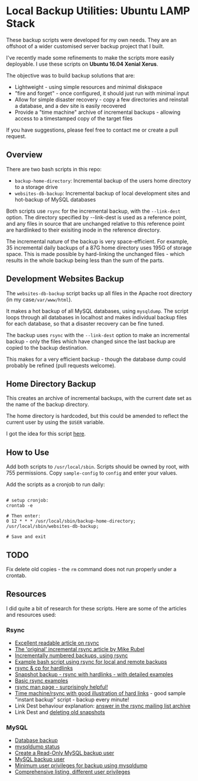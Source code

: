 Local Backup Utilities: Ubuntu LAMP Stack
==========================================
These backup scripts were developed for my own needs. They are an offshoot of a wider customised server backup project that I built.

I've recently made some refinements to make the scripts more easily deployable. I use these scripts on **Ubuntu 16.04 Xenial Xerus**.

The objective was to build backup solutions that are:

* Lightweight - using simple resources and minimal diskspace
* "fire and forget" - once configured, it should just run with minimal input
* Allow for simple disaster recovery - copy a few directories and reinstall a database, and a dev site is easily recovered
* Provide a "time machine" archive of incremental backups - allowing access to a timestamped copy of the target files

If you have suggestions, please feel free to contact me or create a pull request.

## Overview
There are two bash scripts in this repo:

* `backup-home-directory`: Incremental backup of the users home directory to a storage drive
* `websites-db-backup`: Incremental backup of local development sites and hot-backup of MySQL databases

Both scripts use `rsync` for the incremental backup, with the `--link-dest` option. The directory specified by --link-dest is used as a reference point, and any files in source that are unchanged relative to this reference point are hardlinked to their exisiting inode in the reference directory.

The incremental nature of the backup is very space-efficient. For example, 35 incremental daily backups of a 87G home directory uses 195G of storage space. This is made possible by hard-linking the unchanged files - which results in the whole backup being less than the sum of the parts.

## Development Websites Backup
The `websites-db-backup` script backs up all files in the Apache root directory (in my case`/var/www/html`).

It makes a hot backup of all MySQL databases, using `mysqldump`. The script loops through all databases in localhost and makes individual backup files for each database, so that a disaster recovery can be fine tuned.

The backup uses `rsync` with the `--link-dest` option to make an incremental backup - only the files which have changed since the last backup are copied to the backup destination.

This makes for a very efficient backup - though the database dump could probably be refined (pull requests welcome).

## Home Directory Backup
This creates an archive of incremental backups, with the current date set as the name of the backup directory.

The home directory is hardcoded, but this could be amended to reflect the current user by using the `$USER` variable.

I got the idea for this script [here](https://blog.interlinked.org/tutorials/rsync_time_machine.html).

## How to Use
Add both scripts to `/usr/local/sbin`. Scripts should be owned by root, with 755 permissions.
Copy `sample-config` to `config` and enter your values.

Add the scripts as a cronjob to run daily:

~~~

# setup cronjob:
crontab -e

# Then enter:
0 12 * * * /usr/local/sbin/backup-home-directory; /usr/local/sbin/websites-db-backup;

# Save and exit
~~~

## TODO
Fix delete old copies - the `rm` command does not run properly under a crontab.

## Resources
I did quite a bit of research for these scripts. Here are some of the articles and resources used:

### Rsync

* [Excellent readable article on rsync](http://www.sanitarium.net/golug/rsync_backups_2010.html)
* [The 'original' incremental rsync article by Mike Rubel](http://www.mikerubel.org/computers/rsync_snapshots/)
* [Incrementally numbered backups, using rsync](https://jimmyg.org/blog/2007/incremental-backups-using-rsync.html)
* [Example bash script using rsync for local and remote backups](http://stromberg.dnsalias.org/~strombrg/Backup.remote.html)
* [rsync & cp for hardlinks](http://earlruby.org/2013/05/creating-differential-backups-with-hard-links-and-rsync/)
* [Snapshot backup  - rsync with hardlinks - with detailed examples](http://www.pointsoftware.ch/en/howto-local-and-remote-snapshot-backup-using-rsync-with-hard-links/)
* [Basic rsync examples](http://www.thegeekstuff.com/2010/09/rsync-command-examples/)
* [rsync man page - surprisingly helpful!](http://linux.die.net/man/1/rsync)
* [Time machine/rsync with good illustration of hard links](http://linux.die.net/man/1/rsync) - good sample "instant backup" script - backup every minute!
* Link Dest behaviour explanation: [answer in the rsync mailing list archive](https://lists.samba.org/archive/rsync/2010-February/024649.html)
* Link Dest and [deleting old snapshots](https://lists.samba.org/archive/rsync/2010-February/024654.html)

### MySQL
* [Database backup](http://simon-davies.name/bash/backing-up-mysql-databases)
* [mysqldump status](http://serverfault.com/questions/249853/does-mysqldump-return-a-status)
* [Create a Read-Only MySQL backup user](http://bencane.com/2011/12/12/creating-a-read-only-backup-user-for-mysqldump/)
* [MySQL backup user](http://blog.roozbehk.com/post/25580691418/mysql-user-to-backup-databases)
* [Minimum user privileges for backup using mysqldump](http://patrickv.info/wordpress/2013/04/privileges-necessary-for-mysqldump/)
* [Comprehensive listing, different user privileges](http://www.muck.net/59/mysql-minimum-permissions-for-backup-using-mysqldump)
